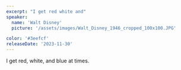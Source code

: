 ```yaml
---
excerpt: "I get red white and"
speaker:
  name: 'Walt Disney'
  picture: '/assets/images/Walt_Disney_1946_cropped_100x100.JPG'

color: '#3eefcf'
releaseDate: '2023-11-30'
---
```

I get red, white, and blue at times.
